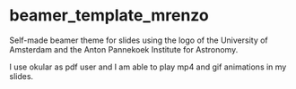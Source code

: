# beamer_template_mrenzo

Self-made beamer theme for slides using the logo of the University of Amsterdam
and the Anton Pannekoek Institute for Astronomy.

I use okular as pdf user and I am able to play mp4 and gif animations in my
slides.

